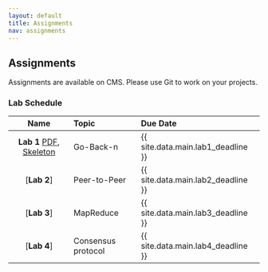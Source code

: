 ```yaml
---
layout: default
title: Assignments
nav: assignments
---
```


## Assignments

Assignments are available on CMS.  Please use Git to work on your projects.

### Lab Schedule

|      Name                 |           Topic                              |                Due Date            |
| :-----------------------: | :------------------------------------------  | :--------------------------------- |
| **Lab 1** [PDF]({{site.url}}/assignments/p1/cs5450_hw1_handout.pdf), [Skeleton]({{site.url}}/assignments/p1/hw1_skeleton.tar.gz)  | Go-Back-n                                    | {{ site.data.main.lab1_deadline }}    |
| [**Lab 2**]               | Peer-to-Peer                                 | {{ site.data.main.lab2_deadline }}    |
| [**Lab 3**]               | MapReduce                                    | {{ site.data.main.lab3_deadline }}    |
| [**Lab 4**]               | Consensus protocol                           | {{ site.data.main.lab4_deadline }}    |
